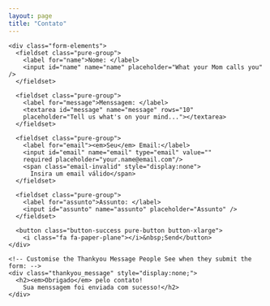 ```yaml
---
layout: page
title: "Contato"
---
```

<!-- START HERE -->
   <link rel="stylesheet" href="https://unpkg.com/purecss@1.0.0/build/pure-min.css">
   <link rel="stylesheet" href="https://maxcdn.bootstrapcdn.com/font-awesome/4.4.0/css/font-awesome.min.css">
   <!-- Style The Contact Form How Ever You Prefer -->
 
  <form class="gform pure-form pure-form-stacked" method="POST" data-email="example@email.net"
  action="https://script.google.com/macros/s/AKfycbzO2JBqXFqIX8qQc37BkZvL4Ijsz2NdwhQTESyc/exec">
    <!-- change the form action to your script url -->

    <div class="form-elements">
      <fieldset class="pure-group">
        <label for="name">Nome: </label>
        <input id="name" name="name" placeholder="What your Mom calls you" />
      </fieldset>

      <fieldset class="pure-group">
        <label for="message">Menssagem: </label>
        <textarea id="message" name="message" rows="10"
        placeholder="Tell us what's on your mind..."></textarea>
      </fieldset>

      <fieldset class="pure-group">
        <label for="email"><em>Seu</em> Email:</label>
        <input id="email" name="email" type="email" value=""
        required placeholder="your.name@email.com"/>
        <span class="email-invalid" style="display:none">
          Insira um email válido</span>
      </fieldset>

      <fieldset class="pure-group">
        <label for="assunto">Assunto: </label>
        <input id="assunto" name="assunto" placeholder="Assunto" />
      </fieldset>

      <button class="button-success pure-button button-xlarge">
        <i class="fa fa-paper-plane"></i>&nbsp;Send</button>
    </div>

    <!-- Customise the Thankyou Message People See when they submit the form: -->
    <div class="thankyou_message" style="display:none;">
      <h2><em>Obrigado</em> pelo contato!
        Sua menssagem foi enviada com sucesso!</h2>
    </div>

  </form>

  <!-- Submit the Form to Google Using "AJAX" -->
  <script data-cfasync="false" type="text/javascript"
  src="/assets/js/form-submission-handler.js"></script>
<!-- END -->
